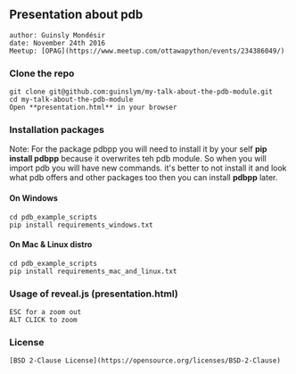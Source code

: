 ## Presentation about pdb
	author: Guinsly Mondésir
	date: November 24th 2016
	Meetup: [OPAG](https://www.meetup.com/ottawapython/events/234386049/)

### Clone the repo
	git clone git@github.com:guinslym/my-talk-about-the-pdb-module.git
	cd my-talk-about-the-pdb-module
	Open **presentation.html** in your browser 

### Installation packages
Note: For the package pdbpp you will need to install it by your self **pip install pdbpp** because it overwrites teh pdb module. So when you will import pdb you will have new commands. it's better to not install it and look what pdb offers and other packages too then you can install **pdbpp** later.

#### On Windows
	cd pdb_example_scripts
	pip install requirements_windows.txt

#### On Mac & Linux distro
	cd pdb_example_scripts
	pip install requirements_mac_and_linux.txt


### Usage of reveal.js (presentation.html)
	ESC for a zoom out
	ALT CLICK to zoom

### License
	[BSD 2-Clause License](https://opensource.org/licenses/BSD-2-Clause)
